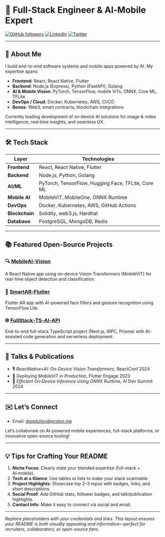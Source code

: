 # 🧠 Full‑Stack Engineer & AI‑Mobile Expert

[![GitHub followers](https://img.shields.io/github/followers/your-username?style=social)](https://github.com/your-username)
[![LinkedIn](https://img.shields.io/badge/LinkedIn-Connect-blue)](https://linkedin.com/in/yourprofile)
[![Twitter](https://img.shields.io/twitter/follow/yourhandle?style=social)](https://twitter.com/yourhandle)

---

## 🚀 About Me

I build end-to-end software systems and mobile apps powered by AI. My expertise spans:

- **Frontend**: React, React Native, Flutter  
- **Backend**: Node.js (Express), Python (FastAPI), Golang  
- **AI & Mobile Vision**: PyTorch, TensorFlow, mobile ViTs, ONNX, Core ML, TFLite  
- **DevOps / Cloud**: Docker, Kubernetes, AWS, CI/CD  
- **Bonus**: Web3, smart contracts, blockchain integrations  

Currently leading development of on‑device AI solutions for image & video intelligence, real‑time insights, and seamless UX.

---

## 🛠️ Tech Stack

| Layer           | Technologies |
|----------------|--------------|
| **Frontend**   | React, React Native, Flutter |
| **Backend**    | Node.js, Python, Golang |
| **AI/ML**      | PyTorch, TensorFlow, Hugging Face, TFLite, Core ML |
| **Mobile AI**  | MobileViT, MobileOne, ONNX Runtime |
| **DevOps**     | Docker, Kubernetes, AWS, GitHub Actions |
| **Blockchain** | Solidity, web3.js, Hardhat |
| **Database**   | PostgreSQL, MongoDB, Redis |

---

## 📚 Featured Open-Source Projects

### 🔍 [MobileAI‑Vision](https://github.com/your-username/MobileAI-Vision)
A React Native app using on-device Vision Transformers (MobileViT) for real-time object detection and classification.

### 📱 [SmartAR‑Flutter](https://github.com/your-username/SmartAR-Flutter)
Flutter AR app with AI-powered face filters and gesture recognition using TensorFlow Lite.

### 🌐 [FullStack‑TS‑AI‑API](https://github.com/your-username/FullStack-TS-AI-API)
End-to-end full-stack TypeScript project (Next.js, tRPC, Prisma) with AI-assisted code generation and serverless deployment.

---

## 🧩 Talks & Publications

- 🎙️ *ReactNative+AI: On-Device Vision Transformers*, ReactConf 2024  
- 🧠 *Deploying MobileViT in Production*, Flutter Engage 2023  
- 📄 *Efficient On‑Device Inference Using ONNX Runtime*, AI Dev Summit 2024

---

## ✉️ Let’s Connect

- Email: donpluilon@proton.me  

Let’s collaborate on AI-powered mobile experiences, full-stack platforms, or innovative open-source tooling!

---

## 💡 Tips for Crafting Your README

1. **Niche Focus**: Clearly state your blended expertise (full-stack + AI‑mobile).  
2. **Tech at a Glance**: Use tables or lists to make your stack scannable.  
3. **Project Highlights**: Showcase top 2–3 repos with badges, links, and short descriptions.  
4. **Social Proof**: Add GitHub stats, follower badges, and talk/publication highlights.  
5. **Contact Info**: Make it easy to connect via social and email.

---

*Replace placeholders with your credentials and links. This layout ensures your README is both visually appealing and informative—perfect for recruiters, collaborators, or open-source fans.*
